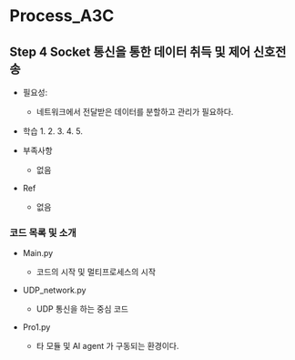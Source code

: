 # Process_A3C
## Step 4 Socket 통신을 통한 데이터 취득 및 제어 신호전송

- 필요성:
    - 네트워크에서 전달받은 데이터를 분할하고 관리가 필요하다. 

- 학습
    1. 
    2. 
    3. 
    4. 
    5. 

- 부족사항
    - 없음

- Ref
    - 없음
   
### 코드 목록 및 소개
- Main.py
    - 코드의 시작 및 멀티프로세스의 시작
    
- UDP_network.py
    - UDP 통신을 하는 중심 코드

- Pro1.py
    - 타 모듈 및 AI agent 가 구동되는 환경이다.

